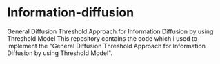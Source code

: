 # Information-diffusion
General Diffusion Threshold Approach for Information Diffusion by using Threshold Model
This repository contains the code which i used to implement the "General Diffusion Threshold Approach for Information Diffusion by using Threshold Model".
